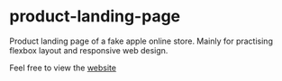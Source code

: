 # product-landing-page
Product landing page of a fake apple online store. Mainly for practising flexbox layout and responsive web design.  

Feel free to view the [website](https://jasons-product-landing-page.netlify.app/)
